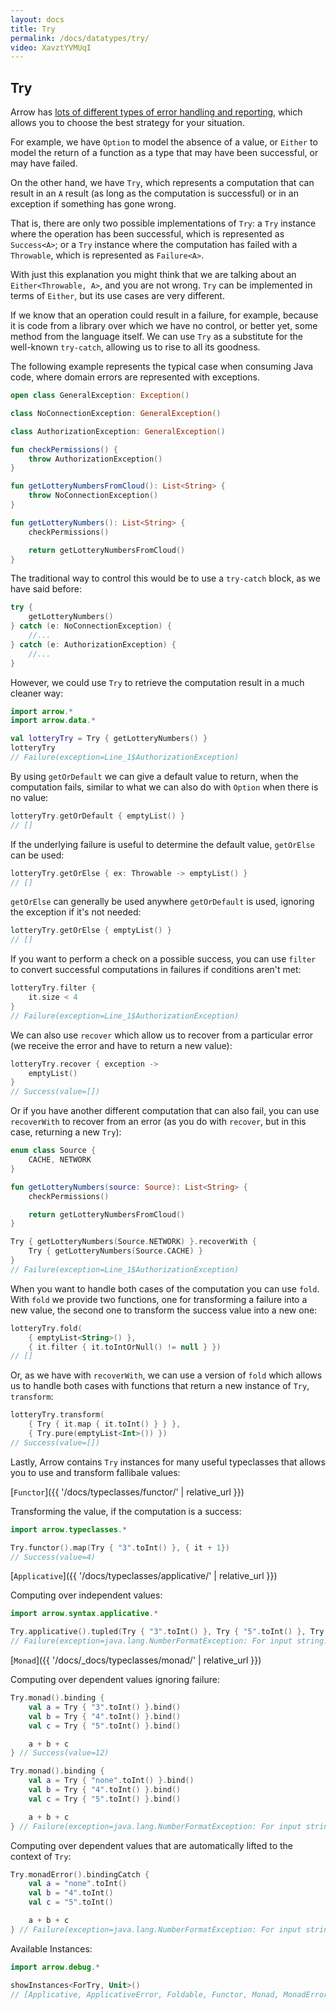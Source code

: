 ```yaml
---
layout: docs
title: Try
permalink: /docs/datatypes/try/
video: XavztYVMUqI
---
```


## Try

Arrow has [lots of different types of error handling and reporting](http://arrow-kt.io/docs/patterns/error_handling/), which allows you to choose the best strategy for your situation.

For example, we have `Option` to model the absence of a value, or `Either` to model the return of a function as a type that may have been successful, or may have failed.

On the other hand, we have `Try`, which represents a computation that can result in an `A` result (as long as the computation is successful) or in an exception if something has gone wrong.

That is, there are only two possible implementations of `Try`: a `Try` instance where the operation has been successful, which is represented as `Success<A>`; or a `Try` instance where the computation has failed with a `Throwable`, which is represented as `Failure<A>`.

With just this explanation you might think that we are talking about an `Either<Throwable, A>`, and you are not wrong. `Try` can be implemented in terms of `Either`, but its use cases are very different.

If we know that an operation could result in a failure, for example, because it is code from a library over which we have no control, or better yet, some method from the language itself. We can use `Try` as a substitute for the well-known `try-catch`, allowing us to rise to all its goodness.

The following example represents the typical case when consuming Java code, where domain errors are represented with exceptions.  

```kotlin
open class GeneralException: Exception()

class NoConnectionException: GeneralException()

class AuthorizationException: GeneralException()

fun checkPermissions() {
    throw AuthorizationException()
}

fun getLotteryNumbersFromCloud(): List<String> {
    throw NoConnectionException()
}

fun getLotteryNumbers(): List<String> {
    checkPermissions()

    return getLotteryNumbersFromCloud()
}
```

The traditional way to control this would be to use a `try-catch` block, as we have said before:

```kotlin
try {
    getLotteryNumbers()
} catch (e: NoConnectionException) {
    //...
} catch (e: AuthorizationException) {
    //...
}
```

However, we could use `Try` to retrieve the computation result in a much cleaner way:

```kotlin
import arrow.*
import arrow.data.*

val lotteryTry = Try { getLotteryNumbers() }
lotteryTry
// Failure(exception=Line_1$AuthorizationException)
```

By using `getOrDefault` we can give a default value to return, when the computation fails, similar to what we can also do with `Option` when there is no value:

```kotlin
lotteryTry.getOrDefault { emptyList() }
// []
```

If the underlying failure is useful to determine the default value, `getOrElse` can be used:

```kotlin
lotteryTry.getOrElse { ex: Throwable -> emptyList() }
// []
```

`getOrElse` can generally be used anywhere `getOrDefault` is used, ignoring the exception if it's not needed:

```kotlin
lotteryTry.getOrElse { emptyList() }
// []
```

If you want to perform a check on a possible success, you can use `filter` to convert successful computations in failures if conditions aren't met:

```kotlin
lotteryTry.filter {
    it.size < 4
}
// Failure(exception=Line_1$AuthorizationException)
```

We can also use `recover` which allow us to recover from a particular error (we receive the error and have to return a new value):

```kotlin
lotteryTry.recover { exception ->
    emptyList()
}
// Success(value=[])
```

Or if you have another different computation that can also fail, you can use `recoverWith` to recover from an error (as you do with `recover`, but in this case, returning a new `Try`):

```kotlin
enum class Source {
    CACHE, NETWORK
}

fun getLotteryNumbers(source: Source): List<String> {
    checkPermissions()

    return getLotteryNumbersFromCloud()
}

Try { getLotteryNumbers(Source.NETWORK) }.recoverWith {
    Try { getLotteryNumbers(Source.CACHE) }
}
// Failure(exception=Line_1$AuthorizationException)
```

When you want to handle both cases of the computation you can use `fold`. With `fold` we provide two functions, one for transforming a failure into a new value, the second one to transform the success value into a new one:

```kotlin
lotteryTry.fold(
    { emptyList<String>() },
    { it.filter { it.toIntOrNull() != null } })
// []
```

Or, as we have with `recoverWith`, we can use a version of `fold` which allows us to handle both cases with functions that return a new instance of `Try`, `transform`:

```kotlin
lotteryTry.transform(
    { Try { it.map { it.toInt() } } },
    { Try.pure(emptyList<Int>()) })
// Success(value=[])
```

Lastly, Arrow contains `Try` instances for many useful typeclasses that allows you to use and transform fallibale values:

[`Functor`]({{ '/docs/typeclasses/functor/' | relative_url }})

Transforming the value, if the computation is a success:

```kotlin
import arrow.typeclasses.*

Try.functor().map(Try { "3".toInt() }, { it + 1})
// Success(value=4)
```

[`Applicative`]({{ '/docs/typeclasses/applicative/' | relative_url }})

Computing over independent values:

```kotlin
import arrow.syntax.applicative.*

Try.applicative().tupled(Try { "3".toInt() }, Try { "5".toInt() }, Try { "nope".toInt() })
// Failure(exception=java.lang.NumberFormatException: For input string: "nope")
```

[`Monad`]({{ '/docs/_docs/typeclasses/monad/' | relative_url }})

Computing over dependent values ignoring failure:

```kotlin
Try.monad().binding {
    val a = Try { "3".toInt() }.bind()
    val b = Try { "4".toInt() }.bind()
    val c = Try { "5".toInt() }.bind()

    a + b + c
} // Success(value=12)
```

```kotlin
Try.monad().binding {
    val a = Try { "none".toInt() }.bind()
    val b = Try { "4".toInt() }.bind()
    val c = Try { "5".toInt() }.bind()

    a + b + c
} // Failure(exception=java.lang.NumberFormatException: For input string: "none")
```

Computing over dependent values that are automatically lifted to the context of `Try`:

```kotlin
Try.monadError().bindingCatch {
    val a = "none".toInt()
    val b = "4".toInt()
    val c = "5".toInt()

    a + b + c
} // Failure(exception=java.lang.NumberFormatException: For input string: "none")
```

Available Instances:

```kotlin
import arrow.debug.*

showInstances<ForTry, Unit>()
// [Applicative, ApplicativeError, Foldable, Functor, Monad, MonadError, Traverse, TraverseFilter]
```
